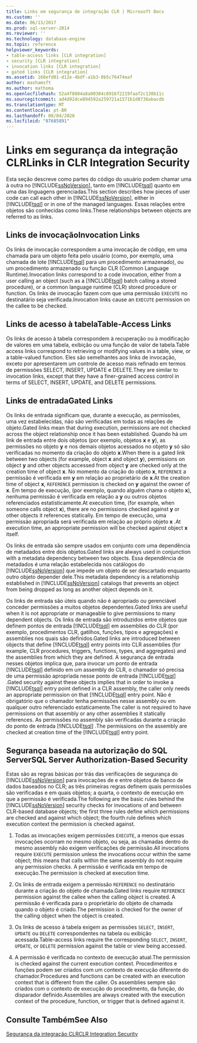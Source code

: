 ```yaml
---
title: Links em segurança de integração CLR | Microsoft Docs
ms.custom: ''
ms.date: 06/13/2017
ms.prod: sql-server-2014
ms.reviewer: ''
ms.technology: database-engine
ms.topic: reference
helpviewer_keywords:
- table-access links [CLR integration]
- security [CLR integration]
- invocation links [CLR integration]
- gated links [CLR integration]
ms.assetid: 168efd01-d12e-4bdf-a1b3-0b5c76474eaf
author: mashamsft
ms.author: mathoma
ms.openlocfilehash: 52a4f8084a8a90384c8916f2219faaf2c138b11c
ms.sourcegitcommit: ad4d92dce894592a259721a1571b1d8736abacdb
ms.translationtype: MT
ms.contentlocale: pt-BR
ms.lasthandoff: 08/04/2020
ms.locfileid: "87685891"
---
```

# <a name="links-in-clr-integration-security"></a><span data-ttu-id="a8906-102">Links em segurança da integração CLR</span><span class="sxs-lookup"><span data-stu-id="a8906-102">Links in CLR Integration Security</span></span>
  <span data-ttu-id="a8906-103">Esta seção descreve como partes do código do usuário podem chamar uma à outra no [!INCLUDE[ssNoVersion](../../includes/ssnoversion-md.md)], tanto em [!INCLUDE[tsql](../../includes/tsql-md.md)] quanto em uma das linguagens gerenciadas.</span><span class="sxs-lookup"><span data-stu-id="a8906-103">This section describes how pieces of user code can call each other in [!INCLUDE[ssNoVersion](../../includes/ssnoversion-md.md)], either in [!INCLUDE[tsql](../../includes/tsql-md.md)] or in one of the managed languages.</span></span> <span data-ttu-id="a8906-104">Essas relações entre objetos são conhecidas como links.</span><span class="sxs-lookup"><span data-stu-id="a8906-104">These relationships between objects are referred to as links.</span></span>  
  
## <a name="invocation-links"></a><span data-ttu-id="a8906-105">Links de invocação</span><span class="sxs-lookup"><span data-stu-id="a8906-105">Invocation Links</span></span>  
 <span data-ttu-id="a8906-106">Os links de invocação correspondem a uma invocação de código, em uma chamada para um objeto feita pelo usuário (como, por exemplo, uma chamada de lote [!INCLUDE[tsql](../../includes/tsql-md.md)] para um procedimento armazenado), ou um procedimento armazenado ou função CLR (Common Language Runtime).</span><span class="sxs-lookup"><span data-stu-id="a8906-106">Invocation links correspond to a code invocation, either from a user calling an object (such as a [!INCLUDE[tsql](../../includes/tsql-md.md)] batch calling a stored procedure), or a common language runtime (CLR) stored procedure or function.</span></span> <span data-ttu-id="a8906-107">Os links de invocação fazem com que uma permissão `EXECUTE` no destinatário seja verificada.</span><span class="sxs-lookup"><span data-stu-id="a8906-107">Invocation links cause an `EXECUTE` permission on the callee to be checked.</span></span>  
  
## <a name="table-access-links"></a><span data-ttu-id="a8906-108">Links de acesso à tabela</span><span class="sxs-lookup"><span data-stu-id="a8906-108">Table-Access Links</span></span>  
 <span data-ttu-id="a8906-109">Os links de acesso à tabela correspondem à recuperação ou à modificação de valores em uma tabela, exibição ou uma função de valor de tabela.</span><span class="sxs-lookup"><span data-stu-id="a8906-109">Table access links correspond to retrieving or modifying values in a table, view, or a table-valued function.</span></span> <span data-ttu-id="a8906-110">Eles são semelhantes aos links de invocação, exceto por apresentarem um controle de acesso mais refinado em termos de permissões SELECT, INSERT, UPDATE e DELETE.</span><span class="sxs-lookup"><span data-stu-id="a8906-110">They are similar to invocation links, except that they have a finer-grained access control in terms of SELECT, INSERT, UPDATE, and DELETE permissions.</span></span>  
  
## <a name="gated-links"></a><span data-ttu-id="a8906-111">Links de entrada</span><span class="sxs-lookup"><span data-stu-id="a8906-111">Gated Links</span></span>  
 <span data-ttu-id="a8906-112">Os links de entrada significam que, durante a execução, as permissões, uma vez estabelecidas, não são verificadas em todas as relações de objeto.</span><span class="sxs-lookup"><span data-stu-id="a8906-112">Gated links mean that during execution, permissions are not checked across the object relationship once it has been established.</span></span> <span data-ttu-id="a8906-113">Quando há um link de entrada entre dois objetos (por exemplo, objetos **x** e **y**), as permissões no objeto **y** e nos demais objetos acessados no objeto **y** só são verificadas no momento da criação do objeto **x**.</span><span class="sxs-lookup"><span data-stu-id="a8906-113">When there is a gated link between two objects (for example, object **x** and object **y**), permissions on object **y** and other objects accessed from object **y** are checked only at the creation time of object **x**.</span></span> <span data-ttu-id="a8906-114">No momento da criação do objeto **x**, `REFERENCE` a permissão é verificada em **y** em relação ao proprietário de **x**.</span><span class="sxs-lookup"><span data-stu-id="a8906-114">At the creation time of object **x**, `REFERENCE` permission is checked on **y** against the owner of **x**.</span></span> <span data-ttu-id="a8906-115">Em tempo de execução, (por exemplo, quando alguém chama o objeto **x**), nenhuma permissão é verificada em relação a **y** ou outros objetos referenciados estatisticamente.</span><span class="sxs-lookup"><span data-stu-id="a8906-115">At execution time, (for example, when someone calls object **x**), there are no permissions checked against **y** or other objects it references statically.</span></span> <span data-ttu-id="a8906-116">Em tempo de execução, uma permissão apropriada será verificada em relação ao próprio objeto **x** .</span><span class="sxs-lookup"><span data-stu-id="a8906-116">At execution time, an appropriate permission will be checked against object **x** itself.</span></span>  
  
 <span data-ttu-id="a8906-117">Os links de entrada são sempre usados em conjunto com uma dependência de metadados entre dois objetos.</span><span class="sxs-lookup"><span data-stu-id="a8906-117">Gated links are always used in conjunction with a metadata dependency between two objects.</span></span> <span data-ttu-id="a8906-118">Essa dependência de metadados é uma relação estabelecida nos catálogos do [!INCLUDE[ssNoVersion](../../includes/ssnoversion-md.md)] que impede um objeto de ser descartado enquanto outro objeto depender dele.</span><span class="sxs-lookup"><span data-stu-id="a8906-118">This metadata dependency is a relationship established in [!INCLUDE[ssNoVersion](../../includes/ssnoversion-md.md)] catalogs that prevents an object from being dropped as long as another object depends on it.</span></span>  
  
 <span data-ttu-id="a8906-119">Os links de entrada são úteis quando não é apropriado ou gerenciável conceder permissões a muitos objetos dependentes.</span><span class="sxs-lookup"><span data-stu-id="a8906-119">Gated links are useful when it is not appropriate or manageable to give permissions to many dependent objects.</span></span> <span data-ttu-id="a8906-120">Os links de entrada são introduzidos entre objetos que definem pontos de entrada [!INCLUDE[tsql](../../includes/tsql-md.md)] em assemblies do CLR (por exemplo, procedimentos CLR, gatilhos, funções, tipos e agregações) e assemblies nos quais são definidos.</span><span class="sxs-lookup"><span data-stu-id="a8906-120">Gated links are introduced between objects that define [!INCLUDE[tsql](../../includes/tsql-md.md)] entry points into CLR assemblies (for example, CLR procedures, triggers, functions, types, and aggregates) and the assemblies from which they are defined.</span></span> <span data-ttu-id="a8906-121">A segurança de entrada nesses objetos implica que, para invocar um ponto de entrada [!INCLUDE[tsql](../../includes/tsql-md.md)] definido em um assembly do CLR, o chamador só precisa de uma permissão apropriada nesse ponto de entrada [!INCLUDE[tsql](../../includes/tsql-md.md)] .</span><span class="sxs-lookup"><span data-stu-id="a8906-121">Gated security against these objects implies that in order to invoke a [!INCLUDE[tsql](../../includes/tsql-md.md)] entry point defined in a CLR assembly, the caller only needs an appropriate permission on that [!INCLUDE[tsql](../../includes/tsql-md.md)] entry point.</span></span> <span data-ttu-id="a8906-122">Não é obrigatório que o chamador tenha permissões nesse assembly ou em qualquer outro referenciado estaticamente.</span><span class="sxs-lookup"><span data-stu-id="a8906-122">The caller is not required to have permissions on that assembly or any other assemblies it statically references.</span></span> <span data-ttu-id="a8906-123">As permissões no assembly são verificadas durante a criação do ponto de entrada [!INCLUDE[tsql](../../includes/tsql-md.md)] .</span><span class="sxs-lookup"><span data-stu-id="a8906-123">The permissions on the assembly are checked at creation time of the [!INCLUDE[tsql](../../includes/tsql-md.md)] entry point.</span></span>  
  
## <a name="sql-server-authorization-based-security"></a><span data-ttu-id="a8906-124">Segurança baseada na autorização do SQL Server</span><span class="sxs-lookup"><span data-stu-id="a8906-124">SQL Server Authorization-Based Security</span></span>  
 <span data-ttu-id="a8906-125">Estas são as regras básicas por trás das verificações de segurança do [!INCLUDE[ssNoVersion](../../includes/ssnoversion-md.md)] para invocações de e entre objetos de banco de dados baseados no CLR; as três primeiras regras definem quais permissões são verificadas e em quais objetos; a quarta, o contexto de execução em que a permissão é verificada.</span><span class="sxs-lookup"><span data-stu-id="a8906-125">The following are the basic rules behind the [!INCLUDE[ssNoVersion](../../includes/ssnoversion-md.md)] security checks for invocations of and between CLR-based database objects; the first three rules define which permissions are checked and against which object; the fourth rule defines which execution context the permission is checked against.</span></span>  
  
1.  <span data-ttu-id="a8906-126">Todas as invocações exigem permissões `EXECUTE`, a menos que essas invocações ocorram no mesmo objeto, ou seja, as chamadas dentro do mesmo assembly não exigem verificações de permissão.</span><span class="sxs-lookup"><span data-stu-id="a8906-126">All invocations require `EXECUTE` permission unless the invocations occur within the same object; this means that calls within the same assembly do not require any permission checks.</span></span> <span data-ttu-id="a8906-127">A permissão é verificada em tempo de execução.</span><span class="sxs-lookup"><span data-stu-id="a8906-127">The permission is checked at execution time.</span></span>  
  
2.  <span data-ttu-id="a8906-128">Os links de entrada exigem a permissão `REFERENCE` no destinatário durante a criação do objeto de chamada.</span><span class="sxs-lookup"><span data-stu-id="a8906-128">Gated links require `REFERENCE` permission against the callee when the calling object is created.</span></span> <span data-ttu-id="a8906-129">A permissão é verificada para o proprietário do objeto de chamada quando o objeto é criado.</span><span class="sxs-lookup"><span data-stu-id="a8906-129">The permission is checked for the owner of the calling object when the object is created.</span></span>  
  
3.  <span data-ttu-id="a8906-130">Os links de acesso à tabela exigem as permissões `SELECT`, `INSERT`, `UPDATE` ou `DELETE` correspondentes na tabela ou exibição acessada.</span><span class="sxs-lookup"><span data-stu-id="a8906-130">Table-access links require the corresponding `SELECT`, `INSERT`, `UPDATE`, or `DELETE` permission against the table or view being accessed.</span></span>  
  
4.  <span data-ttu-id="a8906-131">A permissão é verificada no contexto de execução atual.</span><span class="sxs-lookup"><span data-stu-id="a8906-131">The permission is checked against the current execution context.</span></span> <span data-ttu-id="a8906-132">Procedimentos e funções podem ser criados com um contexto de execução diferente do chamador.</span><span class="sxs-lookup"><span data-stu-id="a8906-132">Procedures and functions can be created with an execution context that is different from the caller.</span></span> <span data-ttu-id="a8906-133">Os assemblies sempre são criados com o contexto de execução do procedimento, da função, do disparador definido.</span><span class="sxs-lookup"><span data-stu-id="a8906-133">Assemblies are always created with the execution context of the procedure, function, or trigger that is defined against it.</span></span>  
  
## <a name="see-also"></a><span data-ttu-id="a8906-134">Consulte Também</span><span class="sxs-lookup"><span data-stu-id="a8906-134">See Also</span></span>  
 [<span data-ttu-id="a8906-135">Segurança da integração CLR</span><span class="sxs-lookup"><span data-stu-id="a8906-135">CLR Integration Security</span></span>](../../relational-databases/clr-integration/security/clr-integration-security.md)  
  
  
